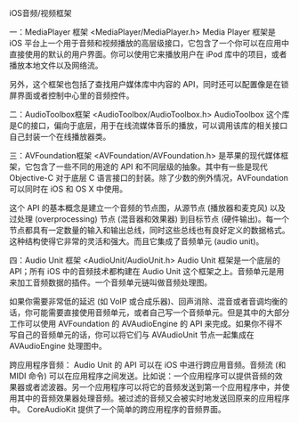 iOS音频/视频框架

一：MediaPlayer 框架  <MediaPlayer/MediaPlayer.h>
Media Player 框架是 iOS 平台上一个用于音频和视频播放的高层级接口，它包含了一个你可以在应用中直接使用的默认的用户界面。你可以使用它来播放用户在 iPod 库中的项目，或者播放本地文件以及网络流。

另外，这个框架也包括了查找用户媒体库中内容的 API，同时还可以配置像是在锁屏界面或者控制中心里的音频控件。


二：AudioToolbox框架 <AudioToolbox/AudioToolbox.h>
AudioToolbox 这个库是C的接口，偏向于底层，用于在线流媒体音乐的播放，可以调用该库的相关接口自己封装一个在线播放器类。


三：AVFoundation框架 <AVFoundation/AVFoundation.h>
是苹果的现代媒体框架，它包含了一些不同的用途的 API 和不同层级的抽象。其中有一些是现代 Objective-C 对于底层 C 语言接口的封装。除了少数的例外情况，AVFoundation 可以同时在 iOS 和 OS X 中使用。

这个 API 的基本概念是建立一个音频的节点图，从源节点 (播放器和麦克风) 以及过处理 (overprocessing) 节点 (混音器和效果器) 到目标节点 (硬件输出)。每一个节点都具有一定数量的输入和输出总线，同时这些总线也有良好定义的数据格式。这种结构使得它非常的灵活和强大。而且它集成了音频单元 (audio unit)。


四：Audio Unit 框架 <AudioUnit/AudioUnit.h>
Audio Unit 框架是一个底层的 API；所有 iOS 中的音频技术都构建在 Audio Unit 这个框架之上。音频单元是用来加工音频数据的插件。一个音频单元链叫做音频处理图。

如果你需要非常低的延迟 (如 VoIP 或合成乐器)、回声消除、混音或者音调均衡的话，你可能需要直接使用音频单元，或者自己写一个音频单元。但是其中的大部分工作可以使用 AVFoundation 的 AVAudioEngine 的 API 来完成。如果你不得不写自己的音频单元的话，你可以将它们与 AVAudioUnit 节点一起集成在 AVAudioEngine 处理图中。

跨应用程序音频：
Audio Unit 的 API 可以在 iOS 中进行跨应用音频。音频流 (和 MIDI 命令) 可以在应用程序之间发送。比如说：一个应用程序可以提供音频的效果器或者滤波器。另一个应用程序可以将它的音频发送到第一个应用程序中，并使用其中的音频效果器处理音频。被过滤的音频又会被实时地发送回原来的应用程序中。 CoreAudioKit 提供了一个简单的跨应用程序的音频界面。

